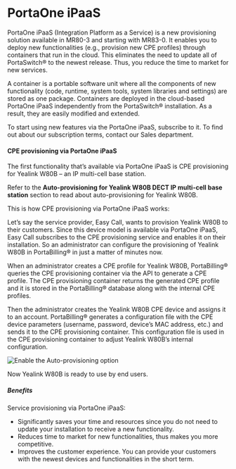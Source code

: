 # PortaOne iPaaS 
PortaOne iPaaS (Integration Platform as a Service) is a new provisioning solution available in MR80-3 and starting with MR83-0. It enables you to deploy new functionalities (e.g., provision new CPE profiles) through containers that run in the cloud. This eliminates the need to update all of PortaSwitch® to the newest release. Thus, you reduce the time to market for new services.

A container is a portable software unit where all the components of new functionality (code, runtime, system tools, system libraries and settings) are stored as one package. Containers are deployed in the cloud-based PortaOne iPaaS independently from the PortaSwitch® installation. As a result, they are easily modified and extended.

To start using new features via the PortaOne iPaaS, subscribe to it. To find out about our subscription terms, contact our Sales department.

#### CPE provisioning via PortaOne iPaaS

The first functionality that’s available via PortaOne iPaaS is CPE provisioning for Yealink W80B – an IP multi-cell base station.

Refer to the **Auto-provisioning for Yealink W80B DECT IP multi-cell base station** section to read about auto-provisioning for Yealink W80B.

This is how CPE provisioning via PortaOne iPaaS works: 

Let’s say the service provider, Easy Call, wants to provision Yealink W80B to their customers. Since this device model is available via PortaOne iPaaS, Easy Call subscribes to the CPE provisioning service and enables it on their installation. So an administrator can configure the provisioning of Yealink W80B in PortaBilling® in just a matter of minutes now. 

When an administrator creates a CPE profile for Yealink W80B, PortaBilling® queries the CPE provisioning container via the API to generate a CPE profile. The CPE provisioning container returns the generated CPE profile and it is stored in the PortaBilling® database along with the internal CPE profiles. 

Then the administrator creates the Yealink W80B CPE device and assigns it to an account. PortaBilling® generates a configuration file with the CPE device parameters (username, password, device’s MAC address, etc.) and sends it to the CPE provisioning container. This configuration file is used in the CPE provisioning container to adjust Yealink W80B’s internal configuration.

![Enable the Auto-provisioning option](https://github.com/oaza007/Doc-samples/blob/main/Images/Enable_the_auto_provisioning_option.png)

Now Yealink W80B is ready to use by end users. 

##### Benefits
Service provisioning via PortaOne iPaaS: 
* Significantly saves your time and resources since you do not need to update your installation to receive a new functionality.
* Reduces time to market for new functionalities, thus makes you more competitive.
* Improves the customer experience. You can provide your customers with the newest devices and functionalities in the short term.
